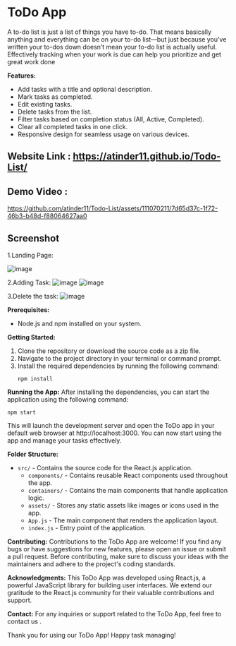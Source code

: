 # ToDo App 

A to-do list is just a list of things you have to-do. That means basically anything and everything can be on your to-do list—but just because you’ve written your to-dos down doesn’t mean your to-do list is actually useful. Effectively tracking when your work is due can help you prioritize and get great work done


**Features:**
- Add tasks with a title and optional description.
- Mark tasks as completed.
- Edit existing tasks.
- Delete tasks from the list.
- Filter tasks based on completion status (All, Active, Completed).
- Clear all completed tasks in one click.
- Responsive design for seamless usage on various devices.
## Website Link : https://atinder11.github.io/Todo-List/


  ## Demo Video :
  


https://github.com/atinder11/Todo-List/assets/111070211/7d65d37c-1f72-46b3-b48d-f88064627aa0


  ## Screenshot

  1.Landing Page:
  
  ![image](https://github.com/atinder11/Todo-List/assets/111070211/202e6da6-776b-4d00-8659-4c50082f2064)

  2.Adding Task:
  ![image](https://github.com/atinder11/Todo-List/assets/111070211/e6a0ed29-06d8-4745-b04d-424ba9f8cdce)
  ![image](https://github.com/atinder11/Todo-List/assets/111070211/499dbfae-581b-433c-b0d0-2525f68a7ca0)
 

  

  3.Delete the task:
   ![image](https://github.com/atinder11/Todo-List/assets/111070211/5582af1c-8d51-4b11-9766-8ec87d343169)
  
  
  
  









**Prerequisites:**
- Node.js and npm installed on your system.

**Getting Started:**
1. Clone the repository or download the source code as a zip file.
2. Navigate to the project directory in your terminal or command prompt.
3. Install the required dependencies by running the following command:
   ```
   npm install
   ```

**Running the App:**
After installing the dependencies, you can start the application using the following command:

```
npm start
```

This will launch the development server and open the ToDo app in your default web browser at http://localhost:3000. You can now start using the app and manage your tasks effectively.

**Folder Structure:**
- `src/` - Contains the source code for the React.js application.
  - `components/` - Contains reusable React components used throughout the app.
  - `containers/` - Contains the main components that handle application logic.
  - `assets/` - Stores any static assets like images or icons used in the app.
  - `App.js` - The main component that renders the application layout.
  - `index.js` - Entry point of the application.

**Contributing:**
Contributions to the ToDo App are welcome! If you find any bugs or have suggestions for new features, please open an issue or submit a pull request. Before contributing, make sure to discuss your ideas with the maintainers and adhere to the project's coding standards.



**Acknowledgments:**
This ToDo App was developed using React.js, a powerful JavaScript library for building user interfaces. We extend our gratitude to the React.js community for their valuable contributions and support.

**Contact:**
For any inquiries or support related to the ToDo App, feel free to contact us .

Thank you for using our ToDo App! Happy task managing!
